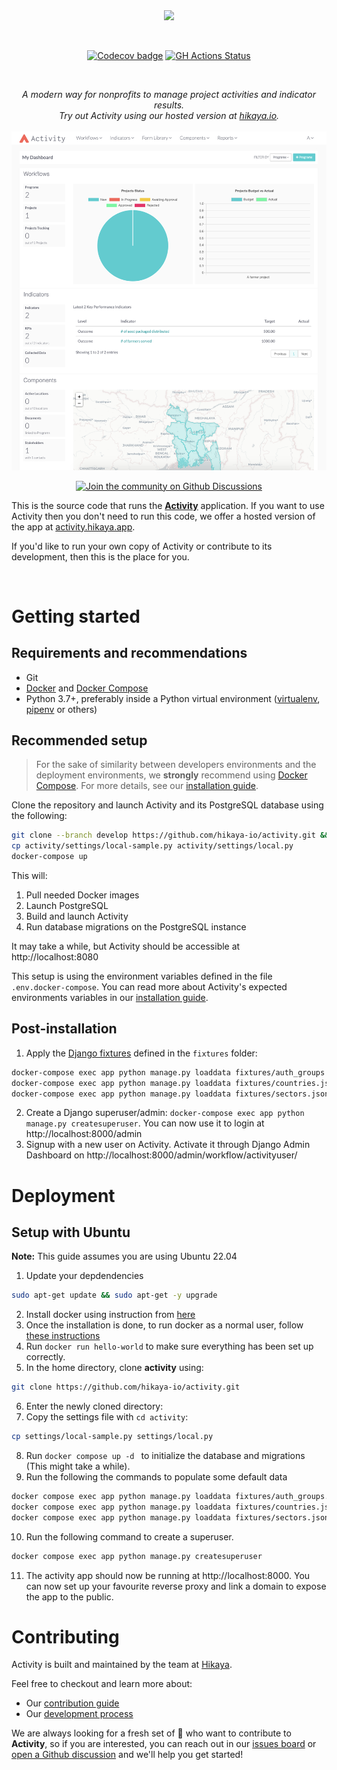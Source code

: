 <br/>
<br/>
<p align="center">
  <img src="https://s3.hikaya.io/activity/activity-wordmark.png" height="45" />
</p>

<br/>
<p align="center">
  <a href="https://codecov.io/gh/hikaya-io/activity"><img src="https://codecov.io/gh/hikaya-io/activity/branch/dev/graph/badge.svg" alt="Codecov badge" /></a>
  <a href='https://github.com/hikaya-io/activity/workflows/Activity/badge.svg'><img src='https://github.com/hikaya-io/activity/workflows/Activity/badge.svg' alt='GH Actions Status' /></a>
</p>

<br/>
<p align="center">
  <i>A modern way for nonprofits to manage project activities and indicator results.<br/>Try out Activity using our hosted version at <a href="https://hikaya.io">hikaya.io</a>.</i>
  <br/>
  <br/>
  <img src="static/img/activity_home.png" alt="Activity" width="800" />
</p>
<p align="center">
  <a href="https://github.com/hikaya-io/activity/discussions" rel="nofollow"><img src="https://img.shields.io/badge/join%20the%20community-in%20Discussions&?style=for-the-badge&logo=github&color=4B3EF9" alt="Join the community on Github Discussions"/></a>
</p>

This is the source code that runs the [**Activity**](https://hikaya.io/index#content4-8) application. If you want to use Activity then you don't need to run this code, we offer a hosted version of the app at [activity.hikaya.app](https://activity.hikaya.app).

If you'd like to run your own copy of Activity or contribute to its development, then this is the place for you.

<br/>

# Getting started

## Requirements and recommendations

- Git
- [Docker](https://docs.docker.com/get-docker/) and [Docker Compose](https://docs.docker.com/compose/install/)
- Python 3.7+, preferably inside a Python virtual environment ([virtualenv](https://virtualenv.pypa.io/en/latest/), [pipenv](https://pipenv.pypa.io/en/latest/) or others)

## Recommended setup

> For the sake of similarity between developers environments and the deployment environments, we **strongly** recommend using [Docker Compose](https://docs.docker.com/compose/). For more details, see our [installation guide](./docs/installation).

Clone the repository and launch Activity and its PostgreSQL database using the following:

```bash
git clone --branch develop https://github.com/hikaya-io/activity.git && cd activity
cp activity/settings/local-sample.py activity/settings/local.py
docker-compose up
```

This will:

1. Pull needed Docker images
2. Launch PostgreSQL
3. Build and launch Activity
4. Run database migrations on the PostgreSQL instance

It may take a while, but Activity should be accessible at http://localhost:8080

This setup is using the environment variables defined in the file `.env.docker-compose`.
You can read more about Activity's expected environments variables in our [installation guide](./docs/installation.md#envvars).

## Post-installation

1. Apply the [Django fixtures](https://docs.djangoproject.com/en/3.2/howto/initial-data/#providing-data-with-fixtures) defined in the `fixtures` folder:

```bash
docker-compose exec app python manage.py loaddata fixtures/auth_groups.json  # Add authorization groups
docker-compose exec app python manage.py loaddata fixtures/countries.json  # Add countries
docker-compose exec app python manage.py loaddata fixtures/sectors.json  # Add sectors
```

2. Create a Django superuser/admin: `docker-compose exec app python manage.py createsuperuser`. You can now use it to login at http://localhost:8000/admin
3. Signup with a new user on Activity. Activate it through Django Admin Dashboard on http://localhost:8000/admin/workflow/activityuser/

# Deployment

## Setup with Ubuntu
**Note:** This guide assumes you are using Ubuntu 22.04
1. Update your depdendencies
```bash
sudo apt-get update && sudo apt-get -y upgrade
```
2. Install docker using instruction from [here](https://docs.docker.com/engine/install/ubuntu/)
3. Once the installation is done, to run docker as a normal user, follow [these instructions](https://docs.docker.com/engine/install/linux-postinstall/)
4. Run `docker run hello-world` to make sure everything has been set up correctly.
5. In the home directory, clone **activity** using:
```bash
git clone https://github.com/hikaya-io/activity.git
```
6. Enter the newly cloned directory:
7. Copy the settings file with `cd activity`:
```bash
cp settings/local-sample.py settings/local.py
```
8. Run `docker compose up -d ` to initialize the database and migrations (This might take a while).
9. Run the following the commands to populate some default data
```bash
docker compose exec app python manage.py loaddata fixtures/auth_groups.json  # Add authorization groups
docker compose exec app python manage.py loaddata fixtures/countries.json  # Add countries
docker compose exec app python manage.py loaddata fixtures/sectors.json  # Add sectors
```
10. Run the following command to create a superuser.
```bash
docker compose exec app python manage.py createsuperuser
```
11. The activity app should now be running at http://localhost:8000. You can now set up your favourite reverse proxy and link a domain to expose the app to the public.

# Contributing

Activity is built and maintained by the team at [Hikaya](https://hikaya.io/team).

Feel free to checkout and learn more about:

- Our [contribution guide](./CONTRIBUTING.md)
- Our [development process](https://team.hikaya.io/start/development-process.html)

We are always looking for a fresh set of :eyes: who want to contribute to **Activity**, so if you are interested, you can reach out in our [issues board](https://github.com/hikaya-io/activity/issues) or [open a Github discussion](https://github.com/hikaya-io/activity/discussions) and we'll help you get started!
